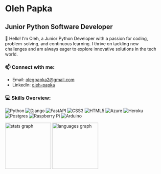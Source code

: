 # Oleh Papka

## Junior Python Software Developer

👋 Hello! I'm Oleh, a Junior Python Developer with a passion for coding, problem-solving, and continuous learning. I thrive on tackling new challenges and am always eager to explore innovative solutions in the tech world.

### 📫 Connect with me:
- Email: [olegpapka2@gmail.com](mailto:olegpapka2@gmail.com)
- LinkedIn: [oleh-papka](https://www.linkedin.com/in/oleh-papka)

### 💻 Skills Overview:
![Python](https://img.shields.io/badge/python-3670A0?style=flat-square&logo=python&logoColor=ffdd54) ![Django](https://img.shields.io/badge/django-%23092E20.svg?style=flat-square&logo=django&logoColor=white) ![FastAPI](https://img.shields.io/badge/FastAPI-005571?style=flat-square&logo=fastapi) ![CSS3](https://img.shields.io/badge/css3-%231572B6.svg?style=flat-square&logo=css3&logoColor=white) ![HTML5](https://img.shields.io/badge/html5-%23E34F26.svg?style=flat-square&logo=html5&logoColor=white) ![Azure](https://img.shields.io/badge/azure-%230072C6.svg?style=flat-square&logo=azure-devops&logoColor=white) ![Heroku](https://img.shields.io/badge/heroku-%23430098.svg?style=flat-square&logo=heroku&logoColor=white) ![Postgres](https://img.shields.io/badge/postgres-%23316192.svg?style=flat-square&logo=postgresql&logoColor=white) ![Raspberry Pi](https://img.shields.io/badge/-RaspberryPi-C51A4A?style=flat-square&logo=Raspberry-Pi) ![Arduino](https://img.shields.io/badge/-Arduino-00979D?style=flat-square&logo=Arduino&logoColor=white)

<div align="left">
  <img src="https://github-readme-stats.vercel.app/api?username=Oleh-Papka&hide_title=true&hide_rank=true&show_icons=true&include_all_commits=true&count_private=true&disable_animations=false&theme=default&locale=en&hide_border=true&order=1" height="150" alt="stats graph"  />
  <img src="https://github-readme-stats.vercel.app/api/top-langs?username=Oleh-Papka&locale=en&hide_title=true&layout=compact&card_width=320&langs_count=5&theme=default&hide_border=true&order=2" height="150" alt="languages graph"  />
</div>








